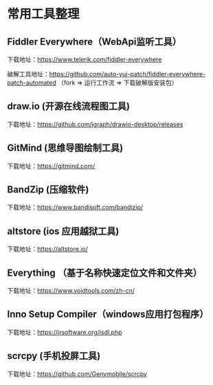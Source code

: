 # 常用工具整理

## Fiddler Everywhere（WebApi监听工具）

下载地址：https://www.telerik.com/fiddler-everywhere

破解工具地址：https://github.com/auto-yui-patch/fiddler-everywhere-patch-automated
（fork => 运行工作流 => 下载破解版安装包）

## draw.io (开源在线流程图工具)

下载地址：https://github.com/jgraph/drawio-desktop/releases

## GitMind (思维导图绘制工具)

下载地址：https://gitmind.com/

## BandZip (压缩软件)

下载地址：https://www.bandisoft.com/bandizip/

## altstore (ios 应用越狱工具)

下载地址：https://altstore.io/

## Everything （基于名称快速定位文件和文件夹）

下载地址：https://www.voidtools.com/zh-cn/

## Inno Setup Compiler（windows应用打包程序）

下载地址：https://jrsoftware.org/isdl.php

## scrcpy (手机投屏工具)

下载地址：https://github.com/Genymobile/scrcpy
